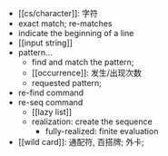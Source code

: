 - [[cs/character]]: 字符
- exact match; re-matches
- indicate the beginning of a line
- [[input string]]
- pattern...
    - find and match the pattern;
    - [[occurrence]]: 发生/出现次数
    - requested pattern;
- re-find command
- re-seq command
    - [[lazy list]]
    - realization: create the sequence
        - fully-realized: finite evaluation
- [[wild card]]: 通配符, 百搭牌; 外卡;
